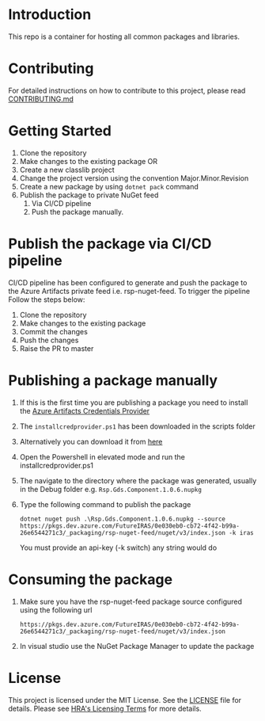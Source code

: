 # Introduction
This repo is a container for hosting all common packages and libraries.

# Contributing

For detailed instructions on how to contribute to this project, please read [CONTRIBUTING.md](./docs/CONTRIBUTING.md) 

# Getting Started
1. Clone the repository
1. Make changes to the existing package OR
1. Create a new classlib project
1. Change the project version using the convention Major.Minor.Revision
1. Create a new package by using `dotnet pack` command
1. Publish the package to private NuGet feed
	1. Via CI/CD pipeline
	1. Push the package manually.

# Publish the package via CI/CD pipeline
CI/CD pipeline has been configured to generate and push the package to the Azure Artifacts private feed i.e. rsp-nuget-feed. To trigger the pipeline
Follow the steps below:
1. Clone the repository
1. Make changes to the existing package
1. Commit the changes
1. Push the changes
1. Raise the PR to master

# Publishing a package manually
1. If this is the first time you are publishing a package you need to install the [Azure Artifacts Credentials Provider](https://github.com/microsoft/artifacts-credprovider#azure-artifacts-credential-provider)
1. The `installcredprovider.ps1` has been downloaded in the scripts folder
1. Alternatively you can download it from [here](https://github.com/microsoft/artifacts-credprovider/blob/master/helpers/installcredprovider.ps1)
1. Open the Powershell in elevated mode and run the installcredprovider.ps1
1. The navigate to the directory where the package was generated, usually in the Debug folder e.g. `Rsp.Gds.Component.1.0.6.nupkg`
1. Type the following command to publish the package

	```
	dotnet nuget push .\Rsp.Gds.Component.1.0.6.nupkg --source https://pkgs.dev.azure.com/FutureIRAS/0e030eb0-cb72-4f42-b99a-26e6544271c3/_packaging/rsp-nuget-feed/nuget/v3/index.json -k iras
	```

	You must provide an api-key (-k switch) any string would do

# Consuming the package
1. Make sure you have the rsp-nuget-feed package source configured using the following url
	```
	https://pkgs.dev.azure.com/FutureIRAS/0e030eb0-cb72-4f42-b99a-26e6544271c3/_packaging/rsp-nuget-feed/nuget/v3/index.json
	```
2. In visual studio use the NuGet Package Manager to update the package

# License

This project is licensed under the MIT License. See the [LICENSE](./LICENSE) file for details. Please see [HRA's Licensing Terms](https://dev.azure.com/FutureIRAS/Research%20Systems%20Programme/_wiki/wikis/RSP.wiki/84/Licensing-Information) for more details.